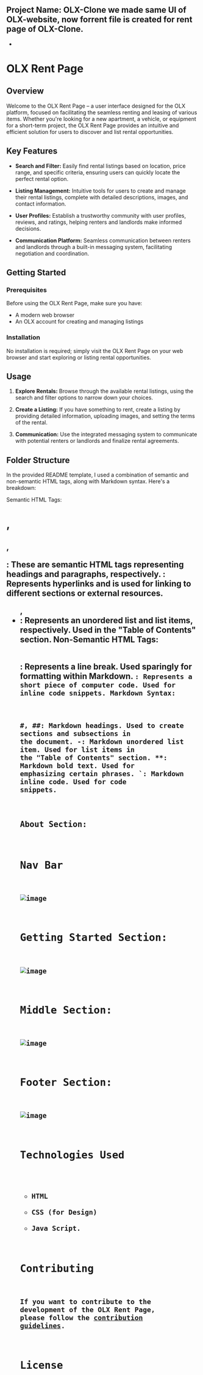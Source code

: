 Project Name: OLX-Clone
we made same UI of OLX-website, now forrent file is created for rent page of OLX-Clone.
-
-
# OLX Rent Page

## Overview

Welcome to the OLX Rent Page – a user interface designed for the OLX platform, focused on facilitating the seamless renting and leasing of various items. Whether you're looking for a new apartment, a vehicle, or equipment for a short-term project, the OLX Rent Page provides an intuitive and efficient solution for users to discover and list rental opportunities.

## Key Features

- **Search and Filter:** Easily find rental listings based on location, price range, and specific criteria, ensuring users can quickly locate the perfect rental option.
  
- **Listing Management:** Intuitive tools for users to create and manage their rental listings, complete with detailed descriptions, images, and contact information.

- **User Profiles:** Establish a trustworthy community with user profiles, reviews, and ratings, helping renters and landlords make informed decisions.

- **Communication Platform:** Seamless communication between renters and landlords through a built-in messaging system, facilitating negotiation and coordination.

## Getting Started

### Prerequisites

Before using the OLX Rent Page, make sure you have:

- A modern web browser
- An OLX account for creating and managing listings

### Installation

No installation is required; simply visit the OLX Rent Page on your web browser and start exploring or listing rental opportunities.

## Usage

1. **Explore Rentals:**
   Browse through the available rental listings, using the search and filter options to narrow down your choices.

2. **Create a Listing:**
   If you have something to rent, create a listing by providing detailed information, uploading images, and setting the terms of the rental.

3. **Communication:**
   Use the integrated messaging system to communicate with potential renters or landlords and finalize rental agreements.

## Folder Structure


In the provided README template, I used a combination of semantic and non-semantic HTML tags, along with Markdown syntax. Here's a breakdown:

Semantic HTML Tags:

<h1>, <h2>, <p>: These are semantic HTML tags representing headings and paragraphs, respectively.
<a>: Represents hyperlinks and is used for linking to different sections or external resources.
<ul>, <li>: Represents an unordered list and list items, respectively. Used in the "Table of Contents" section.
Non-Semantic HTML Tags:

<br>: Represents a line break. Used sparingly for formatting within Markdown.
<code>: Represents a short piece of computer code. Used for inline code snippets.
Markdown Syntax:

#, ##: Markdown headings. Used to create sections and subsections in the document.
-: Markdown unordered list item. Used for list items in the "Table of Contents" section.
**: Markdown bold text. Used for emphasizing certain phrases.
`: Markdown inline code. Used for code snippets.

### About Section:

## Nav Bar
  ![image](https://github.com/abhikainthla/OLX-Clone/assets/107294300/b6d9875b-d60f-46e1-97b0-27532b51a183)


## Getting Started Section:
  ![image](https://github.com/abhikainthla/OLX-Clone/assets/107294300/794e5d09-f32a-4471-a9eb-b0ad8eecbee8)


## Middle Section:
   ![image](https://github.com/abhikainthla/OLX-Clone/assets/107294300/a8427a24-753d-4e20-a56e-274bba21ed26)


## Footer Section:
   ![image](https://github.com/abhikainthla/OLX-Clone/assets/107294300/979adb7a-0f56-4126-913a-b4ccd1624945)



## Technologies Used

- HTML
- CSS (for Design)
- Java Script.

## Contributing

If you want to contribute to the development of the OLX Rent Page, please follow the [contribution guidelines](CONTRIBUTING.md).

## License


